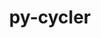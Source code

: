 ---
title: "py-cycler"
layout: cache
categories: [package, develop-2024-01-07]
meta: {"versions": ["0.11.0"], "compilers": ["apple-clang@=15.0.0", "gcc@=11.1.0", "gcc@=11.3.0", "gcc@=11.4.0", "gcc@=7.5.0", "gcc@=9.4.0", "oneapi@=2023.2.0"], "oss": ["ubuntu18.04", "ubuntu20.04", "ubuntu22.04", "ventura"], "platforms": ["darwin", "linux"], "targets": ["aarch64", "neoverse_v1", "ppc64le", "x86_64_v3"], "stacks": ["data-vis-sdk", "e4s", "e4s-neoverse_v1", "e4s-oneapi", "e4s-power", "e4s-rocm-external", "ml-darwin-aarch64-mps", "ml-linux-x86_64-cpu", "ml-linux-x86_64-cuda", "radiuss", "root"], "num_specs": 15, "num_specs_by_stack": {"ml-darwin-aarch64-mps": 1, "root": 15, "radiuss": 1, "e4s-neoverse_v1": 2, "e4s-power": 2, "data-vis-sdk": 2, "e4s-rocm-external": 1, "e4s": 3, "e4s-oneapi": 3, "ml-linux-x86_64-cpu": 1, "ml-linux-x86_64-cuda": 1}}
spec_details: [{"hash": "otgdbxesgltjvdpeo6oseiyq7vhebqsc", "compiler": "apple-clang@=15.0.0", "versions": ["0.11.0"], "os": "ventura", "platform": "darwin", "target": "aarch64", "variants": ["build_system=python_pip"], "stacks": ["ml-darwin-aarch64-mps", "root"], "size": "-", "tarball": "https://binaries.spack.io/releases/develop-2024-01-07/build_cache/darwin-ventura-aarch64/apple-clang-15.0.0/py-cycler-0.11.0/darwin-ventura-aarch64-apple-clang-15.0.0-py-cycler-0.11.0-otgdbxesgltjvdpeo6oseiyq7vhebqsc.spack"}, {"hash": "bc4uazdam3ekcn3zdn5kuppe557dsxjq", "compiler": "gcc@=7.5.0", "versions": ["0.11.0"], "os": "ubuntu18.04", "platform": "linux", "target": "x86_64_v3", "variants": ["build_system=python_pip"], "stacks": ["radiuss", "root"], "size": "-", "tarball": "https://binaries.spack.io/releases/develop-2024-01-07/build_cache/linux-ubuntu18.04-x86_64_v3/gcc-7.5.0/py-cycler-0.11.0/linux-ubuntu18.04-x86_64_v3-gcc-7.5.0-py-cycler-0.11.0-bc4uazdam3ekcn3zdn5kuppe557dsxjq.spack"}, {"hash": "qnlvfyrqfflzgacpkxqkgbb3bszhnjte", "compiler": "gcc@=11.4.0", "versions": ["0.11.0"], "os": "ubuntu20.04", "platform": "linux", "target": "neoverse_v1", "variants": ["build_system=python_pip"], "stacks": ["e4s-neoverse_v1", "root"], "size": "-", "tarball": "https://binaries.spack.io/releases/develop-2024-01-07/build_cache/linux-ubuntu20.04-neoverse_v1/gcc-11.4.0/py-cycler-0.11.0/linux-ubuntu20.04-neoverse_v1-gcc-11.4.0-py-cycler-0.11.0-qnlvfyrqfflzgacpkxqkgbb3bszhnjte.spack"}, {"hash": "wvyemzbu7ynoo4fj7evkraxla6ioeo3t", "compiler": "gcc@=11.4.0", "versions": ["0.11.0"], "os": "ubuntu20.04", "platform": "linux", "target": "neoverse_v1", "variants": ["build_system=python_pip"], "stacks": ["e4s-neoverse_v1", "root"], "size": "-", "tarball": "https://binaries.spack.io/releases/develop-2024-01-07/build_cache/linux-ubuntu20.04-neoverse_v1/gcc-11.4.0/py-cycler-0.11.0/linux-ubuntu20.04-neoverse_v1-gcc-11.4.0-py-cycler-0.11.0-wvyemzbu7ynoo4fj7evkraxla6ioeo3t.spack"}, {"hash": "iti3y3vcan6xvyzj5wnouuu6hzybfvx4", "compiler": "gcc@=9.4.0", "versions": ["0.11.0"], "os": "ubuntu20.04", "platform": "linux", "target": "ppc64le", "variants": ["build_system=python_pip"], "stacks": ["e4s-power", "root"], "size": "-", "tarball": "https://binaries.spack.io/releases/develop-2024-01-07/build_cache/linux-ubuntu20.04-ppc64le/gcc-9.4.0/py-cycler-0.11.0/linux-ubuntu20.04-ppc64le-gcc-9.4.0-py-cycler-0.11.0-iti3y3vcan6xvyzj5wnouuu6hzybfvx4.spack"}, {"hash": "pbys4hqkjaywywk6a3qqpb7adtdb2xii", "compiler": "gcc@=9.4.0", "versions": ["0.11.0"], "os": "ubuntu20.04", "platform": "linux", "target": "ppc64le", "variants": ["build_system=python_pip"], "stacks": ["e4s-power", "root"], "size": "-", "tarball": "https://binaries.spack.io/releases/develop-2024-01-07/build_cache/linux-ubuntu20.04-ppc64le/gcc-9.4.0/py-cycler-0.11.0/linux-ubuntu20.04-ppc64le-gcc-9.4.0-py-cycler-0.11.0-pbys4hqkjaywywk6a3qqpb7adtdb2xii.spack"}, {"hash": "cgra7lxn4jxb5i26uopi5kjidurr66pr", "compiler": "gcc@=11.1.0", "versions": ["0.11.0"], "os": "ubuntu20.04", "platform": "linux", "target": "x86_64_v3", "variants": ["build_system=python_pip"], "stacks": ["data-vis-sdk", "root"], "size": "-", "tarball": "https://binaries.spack.io/releases/develop-2024-01-07/build_cache/linux-ubuntu20.04-x86_64_v3/gcc-11.1.0/py-cycler-0.11.0/linux-ubuntu20.04-x86_64_v3-gcc-11.1.0-py-cycler-0.11.0-cgra7lxn4jxb5i26uopi5kjidurr66pr.spack"}, {"hash": "2l4znwwu4wpzoybzemhhmph552hswgiy", "compiler": "gcc@=11.1.0", "versions": ["0.11.0"], "os": "ubuntu20.04", "platform": "linux", "target": "x86_64_v3", "variants": ["build_system=python_pip"], "stacks": ["data-vis-sdk", "root"], "size": "-", "tarball": "https://binaries.spack.io/releases/develop-2024-01-07/build_cache/linux-ubuntu20.04-x86_64_v3/gcc-11.1.0/py-cycler-0.11.0/linux-ubuntu20.04-x86_64_v3-gcc-11.1.0-py-cycler-0.11.0-2l4znwwu4wpzoybzemhhmph552hswgiy.spack"}, {"hash": "4hhc5zk2jpal3iq7io6jp4436i5llqg5", "compiler": "gcc@=11.4.0", "versions": ["0.11.0"], "os": "ubuntu20.04", "platform": "linux", "target": "x86_64_v3", "variants": ["build_system=python_pip"], "stacks": ["e4s-rocm-external", "root", "e4s"], "size": "-", "tarball": "https://binaries.spack.io/releases/develop-2024-01-07/build_cache/linux-ubuntu20.04-x86_64_v3/gcc-11.4.0/py-cycler-0.11.0/linux-ubuntu20.04-x86_64_v3-gcc-11.4.0-py-cycler-0.11.0-4hhc5zk2jpal3iq7io6jp4436i5llqg5.spack"}, {"hash": "njntrz4mdmv4ztvxkbu2rjafl4e5fepx", "compiler": "gcc@=11.4.0", "versions": ["0.11.0"], "os": "ubuntu20.04", "platform": "linux", "target": "x86_64_v3", "variants": ["build_system=python_pip"], "stacks": ["root", "e4s"], "size": "-", "tarball": "https://binaries.spack.io/releases/develop-2024-01-07/build_cache/linux-ubuntu20.04-x86_64_v3/gcc-11.4.0/py-cycler-0.11.0/linux-ubuntu20.04-x86_64_v3-gcc-11.4.0-py-cycler-0.11.0-njntrz4mdmv4ztvxkbu2rjafl4e5fepx.spack"}, {"hash": "huvq72nipjaaxytomtjz3yulj6cekuyb", "compiler": "gcc@=11.4.0", "versions": ["0.11.0"], "os": "ubuntu20.04", "platform": "linux", "target": "x86_64_v3", "variants": ["build_system=python_pip"], "stacks": ["root", "e4s"], "size": "-", "tarball": "https://binaries.spack.io/releases/develop-2024-01-07/build_cache/linux-ubuntu20.04-x86_64_v3/gcc-11.4.0/py-cycler-0.11.0/linux-ubuntu20.04-x86_64_v3-gcc-11.4.0-py-cycler-0.11.0-huvq72nipjaaxytomtjz3yulj6cekuyb.spack"}, {"hash": "lgemwhwwkxwuzm7i6oih5cwuciorg2v5", "compiler": "oneapi@=2023.2.0", "versions": ["0.11.0"], "os": "ubuntu20.04", "platform": "linux", "target": "x86_64_v3", "variants": ["build_system=python_pip"], "stacks": ["e4s-oneapi", "root"], "size": "-", "tarball": "https://binaries.spack.io/releases/develop-2024-01-07/build_cache/linux-ubuntu20.04-x86_64_v3/oneapi-2023.2.0/py-cycler-0.11.0/linux-ubuntu20.04-x86_64_v3-oneapi-2023.2.0-py-cycler-0.11.0-lgemwhwwkxwuzm7i6oih5cwuciorg2v5.spack"}, {"hash": "fonhfcklp654mxviy5iiwhemvazbygr7", "compiler": "oneapi@=2023.2.0", "versions": ["0.11.0"], "os": "ubuntu20.04", "platform": "linux", "target": "x86_64_v3", "variants": ["build_system=python_pip"], "stacks": ["e4s-oneapi", "root"], "size": "-", "tarball": "https://binaries.spack.io/releases/develop-2024-01-07/build_cache/linux-ubuntu20.04-x86_64_v3/oneapi-2023.2.0/py-cycler-0.11.0/linux-ubuntu20.04-x86_64_v3-oneapi-2023.2.0-py-cycler-0.11.0-fonhfcklp654mxviy5iiwhemvazbygr7.spack"}, {"hash": "pdd7pcns6yug54vrpk7gechd4vfylapk", "compiler": "oneapi@=2023.2.0", "versions": ["0.11.0"], "os": "ubuntu20.04", "platform": "linux", "target": "x86_64_v3", "variants": ["build_system=python_pip"], "stacks": ["e4s-oneapi", "root"], "size": "-", "tarball": "https://binaries.spack.io/releases/develop-2024-01-07/build_cache/linux-ubuntu20.04-x86_64_v3/oneapi-2023.2.0/py-cycler-0.11.0/linux-ubuntu20.04-x86_64_v3-oneapi-2023.2.0-py-cycler-0.11.0-pdd7pcns6yug54vrpk7gechd4vfylapk.spack"}, {"hash": "364ipr5sajfkx42ehscxavf5afdqzpfb", "compiler": "gcc@=11.3.0", "versions": ["0.11.0"], "os": "ubuntu22.04", "platform": "linux", "target": "x86_64_v3", "variants": ["build_system=python_pip"], "stacks": ["ml-linux-x86_64-cpu", "ml-linux-x86_64-cuda", "root"], "size": "-", "tarball": "https://binaries.spack.io/releases/develop-2024-01-07/build_cache/linux-ubuntu22.04-x86_64_v3/gcc-11.3.0/py-cycler-0.11.0/linux-ubuntu22.04-x86_64_v3-gcc-11.3.0-py-cycler-0.11.0-364ipr5sajfkx42ehscxavf5afdqzpfb.spack"}]
---